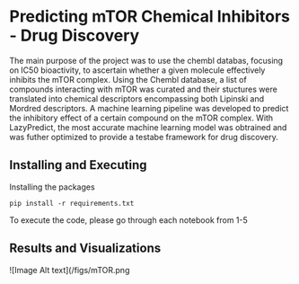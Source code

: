 # Predicting mTOR Chemical Inhibitors - Drug Discovery

The main purpose of the project was to use the chembl databas, focusing on IC50 bioactivity, to ascertain whether a given molecule effectively inhibits the mTOR complex. Using the Chembl database, a list of compounds interacting with mTOR was curated and their stuctures were translated into chemical descriptors encompassing both Lipinski and Mordred descriptors. A machine learning pipeline was developed to predict the inhibitory effect of a certain compound on the mTOR complex. With LazyPredict, the most accurate machine learning model was obtrained and was futher optimized to provide a testabe framework for drug discovery. 


## Installing and Executing

Installing the packages

```
pip install -r requirements.txt
```

To execute the code, please go through each notebook from 1-5

## Results and Visualizations

![Image Alt text](/figs/mTOR.png


